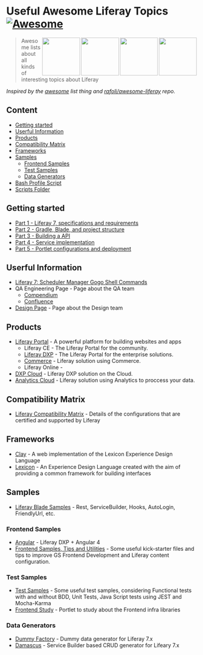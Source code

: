 # Useful Awesome Liferay Topics [![Awesome](https://cdn.rawgit.com/sindresorhus/awesome/d7305f38d29fed78fa85652e3a63e154dd8e8829/media/badge.svg)](https://github.com/sindresorhus/awesome)



[<img src="https://avatars.githubusercontent.com/u/131436?s=280&v=4" align="right" width="100">](https://www.liferay.com/)

[<img src="https://media.trustradius.com/product-logos/k2/oa/612TV5WCJ19M.PNG" align="right" width="100">](https://www.liferay.com/products/dxp)

[<img src="https://encrypted-tbn0.gstatic.com/images?q=tbn:ANd9GcQowweP-ZbUXqXWWEsMuW2WWdpaZ19G34886foc8UmBFahwPPRc54q2lv0-xLOc4mYZlr4&usqp=CAU" align="right" width="100">](https://www.liferay.com/products/commerce)

[<img src="https://encrypted-tbn0.gstatic.com/images?q=tbn:ANd9GcR8b8g9hRL5aS0aGzoBQPazyhWQwgcoWVw3ZaOuGljPZf26dvirirGms7WNHRlJLK1RGno&usqp=CAU" align="right" width="100">](https://www.liferay.com/products/analytics-cloud)

> Awesome lists about all kinds of interesting topics about Liferay

_Inspired by the [awesome](https://github.com/sindresorhus/awesome) list thing and [rafoli/awesome-liferay](https://github.com/rafoli/awesome-liferay) repo._

## Content
* [Getting started](https://github.com/manoelcyreno/useful-awesome-liferay#getting-started)
* [Userful Information](https://github.com/manoelcyreno/useful-awesome-liferay#userful-information)
* [Products](https://github.com/manoelcyreno/useful-awesome-liferay#products)
* [Compatibility Matrix](https://github.com/manoelcyreno/useful-awesome-liferay#compatibility-matrix)
* [Frameworks](https://github.com/manoelcyreno/useful-awesome-liferay#frameworks)
* [Samples](https://github.com/manoelcyreno/useful-awesome-liferay#samples)
    * [Frontend Samples](https://github.com/manoelcyreno/useful-awesome-liferay#frontend-samples)
    * [Test Samples](https://github.com/manoelcyreno/useful-awesome-liferay#test-samples)
    * [Data Generators](https://github.com/manoelcyreno/useful-awesome-liferay#data-generators)
* [Bash Profile Script](https://github.com/manoelcyreno/useful-awesome-liferay/blob/main/bash_profile)
* [Scripts Folder](https://github.com/manoelcyreno/useful-awesome-liferay/tree/main/Scripts)

## Getting started
* [Part 1 - Liferay 7, specifications and requirements](https://liferay.dev/blogs/-/blogs/liferay-7-development-part-1)
* [Part 2 - Gradle, Blade, and project structure](https://liferay.dev/blogs/-/blogs/liferay-7-development-part-2)
* [Part 3 - Building a API](https://liferay.dev/blogs/-/blogs/liferay-7-development-part-3)
* [Part 4 - Service implementation](https://liferay.dev/blogs/-/blogs/liferay-7-development-part-4)
* [Part 5 - Portlet configurations and deployment](https://liferay.dev/blogs/-/blogs/liferay-7-development-part-5)

## Userful Information
* [Liferay 7: Scheduler Manager Gogo Shell Commands](https://www.dontesta.it/en/2017/07/16/liferay-7-scheduler-manager-gogo-shell-command/)
* QA Engineering Page - Page about the QA team
    * [Compendium](https://qa-compendium.readthedocs.io/en/latest/)
    * [Confluence](https://liferay.atlassian.net/wiki/spaces/QA/overview)
* [Design Page](https://liferay.design/) - Page about the Design team

## Products
* [Liferay Portal](https://www.liferay.com/) - A powerful platform for building websites and apps
    * Liferay CE - The Liferay Portal for the community.
    * [Liferay DXP](https://www.liferay.com/products/dxp) - The Liferay Portal for the enterprise solutions.
    * [Commerce](https://www.liferay.com/products/commerce) - Liferay solution using Commerce.
    * Liferay Online - 
* [DXP Cloud](https://www.liferay.com/products/dxp-cloud) - Liferay DXP solution on the Cloud.
* [Analytics Cloud](https://www.liferay.com/products/analytics-cloud) - Liferay solution using Analytics to proccess your data.

## Compatibility Matrix
* [Liferay Compatibility Matrix](https://web.liferay.com/pt/services/support/compatibility-matrix) - Details of the configurations that are certified and supported by Liferay

## Frameworks
* [Clay](https://claycss.com/) - A web implementation of the Lexicon Experience Design Language
* [Lexicon](https://lexicondesign.io/) - An Experience Design Language created with the aim of providing a common framework for building interfaces

## Samples
* [Liferay Blade Samples](https://github.com/liferay/liferay-blade-samples) - Rest, ServiceBuilder, Hooks, AutoLogin, FriendlyUrl, etc.
### Frontend Samples
* [Angular](https://github.com/andrefabbro/liferay-dxp-angular4js) - Liferay DXP + Angular 4
* [Frontend Samples, Tips and Utilities](https://github.com/jordanamorais/lfrgs-frontend-samples) - Some useful kick-starter files and tips to improve GS Frontend Development and Liferay content configuration.

### Test Samples
* [Test Samples](https://github.com/manoelcyreno/test-samples) - Some useful test samples, considering Functional tests with and without BDD, Unit Tests, Java Script tests using JEST and Mocha-Karma
* [Frontend Study](https://github.com/manoelcyreno/liferay-frontend-study) - Portlet to study about the Frontend infra libraries

### Data Generators
* [Dummy Factory](https://github.com/yasuflatland-lf/liferay-dummy-factory) - Dummy data generator for Liferay 7.x
* [Damascus](https://github.com/yasuflatland-lf/damascus) - Service Builder based CRUD generator for Lifeary 7.x